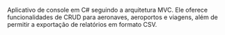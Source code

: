 Aplicativo de console em C# seguindo a arquitetura MVC. Ele oferece funcionalidades de CRUD para aeronaves, aeroportos e viagens, além de permitir a exportação de relatórios em formato CSV.
